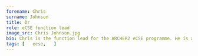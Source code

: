 ```yaml
---
forename: Chris
surname: Johnson
title: Dr
role: eCSE function lead
image_src: Chris Johnson.jpg
bio: Chris is the function lead for the ARCHER2 eCSE programme. He is also a Technical Assessment reviewer.
tags: [   ecse,   ] 
---
```

